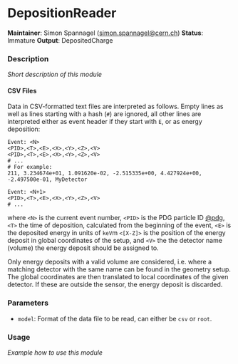 # DepositionReader
**Maintainer**: Simon Spannagel (simon.spannagel@cern.ch)
**Status**: Immature
**Output**: DepositedCharge

### Description
*Short description of this module*

#### CSV Files

Data in CSV-formatted text files are interpreted as follows.
Empty lines as well as lines starting with a hash (`#`) are ignored, all other lines are interpreted either as event header if they start with `E`, or as energy deposition:

```csv
Event: <N>
<PID>,<T>,<E>,<X>,<Y>,<Z>,<V>
<PID>,<T>,<E>,<X>,<Y>,<Z>,<V>
# ...
# For example:
211, 3.234674e+01, 1.091620e-02, -2.515335e+00, 4.427924e+00, -2.497500e-01, MyDetector

Event: <N+1>
<PID>,<T>,<E>,<X>,<Y>,<Z>,<V>
# ...
```

where `<N>` is the current event number, `<PID>` is the PDG particle ID [@pdg], `<T>` the time of deposition, calculated from the beginning of the event, `<E>` is the deposited energy in units of `keV`m `<[X-Z]>` is the position of the energy deposit in global coordinates of the setup, and `<V>` the the detector name (volume) the energy deposit should be assigned to.

Only energy deposits with a valid volume are considered, i.e. where a matching detector with the same name can be found in the geometry setup.
The global coordinates are then translated to local coordinates of the given detector.
If these are outside the sensor, the energy deposit is discarded.


### Parameters
* `model`: Format of the data file to be read, can either be `csv` or `root`.

### Usage
*Example how to use this module*

[@pdg]: http://hepdata.cedar.ac.uk/lbl/2016/reviews/rpp2016-rev-monte-carlo-numbering.pdf

